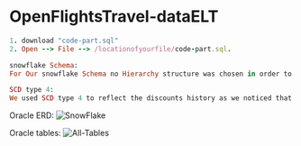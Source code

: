 # OpenFlightsTravel-dataELT
```ruby
1. download "code-part.sql"
2. Open --> File --> /locationofyourfile/code-part.sql. 
```


```ruby
snowflake Schema: 
For Our snowflake Schema no Hierarchy structure was chosen in order to simplify the schema and create less number of tables. This will subsequently lead to less number of join processing when producing reports from star schema. Also considering that creating hierarchy would require normalised tables versus to un-normalized in Non-hierarchy model and final report from requirements paper did not include drill-down style reports we decided to keep it simple as per requirements.

SCD type 4:
We used SCD type 4 to reflect the discounts history as we noticed that despite that price of membership is stable, however discounts history is changing over time. For the purposes of producing the required reports we needed to keep all the history of discounts over time. Just keeping last and previous was not enough as changes were frequent enough. So the choice was SCD type 4 as the one that reflects all the history of changes. 
```

Oracle ERD: 
![SnowFlake](https://user-images.githubusercontent.com/44200835/65380984-b36ada00-dd2a-11e9-80de-d444b18fb9b2.png)

Oracle tables: 
![All-Tables](https://user-images.githubusercontent.com/44200835/65380985-b960bb00-dd2a-11e9-95de-339d7b554fee.png)

